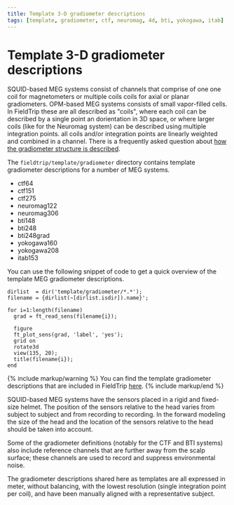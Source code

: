 ```yaml
---
title: Template 3-D gradiometer descriptions
tags: [template, gradiometer, ctf, neuromag, 4d, bti, yokogawa, itab]
---
```


# Template 3-D gradiometer descriptions

SQUID-based MEG systems consist of channels that comprise of one one coil for magnetometers or multiple coils coils for axial or planar gradiometers. OPM-based MEG systems consists of small vapor-filled cells. In FieldTrip these are all described as "coils", where each coil can be described by a single point an dorientation in 3D space, or where larger coils (like for the Neuromag system) can be described using multiple integration points. all coils and/or integration points are linearly weighted and combined in a channel. There is a frequently asked question about [how the gradiometer structure is described](/faq/how_are_electrodes_magnetometers_or_gradiometers_described).

The `fieldtrip/template/gradiometer` directory contains template gradiometer descriptions for a number of MEG systems.

- ctf64
- ctf151
- ctf275
- neuromag122
- neuromag306
- bti148
- bti248
- bti248grad
- yokogawa160
- yokogawa208
- itab153

You can use the following snippet of code to get a quick overview of the template MEG gradiometer descriptions.

    dirlist  = dir('template/gradiometer/*.*');
    filename = {dirlist(~[dirlist.isdir]).name}';

    for i=1:length(filename)
      grad = ft_read_sens(filename{i});

      figure
      ft_plot_sens(grad, 'label', 'yes');
      grid on
      rotate3d
      view(135, 20);
      title(filename{i});
    end

{% include markup/warning %}
You can find the template gradiometer descriptions that are included in FieldTrip [here](https://github.com/fieldtrip/fieldtrip/tree/master/template/gradiometer).
{% include markup/end %}

SQUID-based MEG systems have the sensors placed in a rigid and fixed-size helmet. The position of the sensors relative to the head varies from subject to subject and from recording to recording. In the forward modeling the size of the head and the location of the sensors relative to the head should be taken into account.

Some of the gradiometer definitions (notably for the CTF and BTI systems) also include reference channels that are further away from the scalp surface; these channels are used to record and suppress environmental noise.

The gradiometer descriptions shared here as templates are all expressed in meter, without balancing, with the lowest resolution (single integration point per coil), and have been manually aligned with a representative subject.
